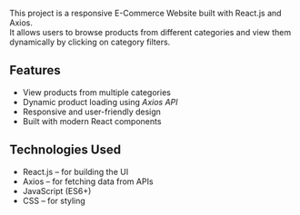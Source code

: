 This project is a responsive E-Commerce Website built with React.js and Axios.  
It allows users to browse products from different categories and view them dynamically by clicking on category filters.
## Features
- View products from multiple categories
- Dynamic product loading using *Axios API*
- Responsive and user-friendly design
- Built with modern React components
## Technologies Used
- React.js – for building the UI
- Axios – for fetching data from APIs
- JavaScript (ES6+)
- CSS – for styling

